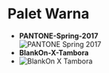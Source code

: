 # Palet Warna
- __PANTONE-Spring-2017__  
![PANTONE Spring 2017](https://raw.githubusercontent.com/winardiaris/blankon-uluwatu-kesenian/master/palet-warna/winardiaris/PANTONE-Spring-2017.png "Pantone Spring 2017")
- __BlankOn-X-Tambora__  
- ![BlankOn X Tambora](https://raw.githubusercontent.com/winardiaris/blankon-uluwatu-kesenian/master/palet-warna/winardiaris/BlankOn-X-Tambora.png "BlankOn X Tambora")